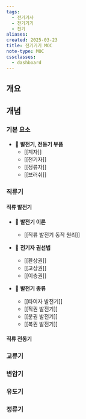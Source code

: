 ```yaml
---
tags:
  - 전기기사
  - 전기기기
  - 전기
aliases: 
created: 2025-03-23
title: 전기기기 MOC
note-type: MOC
cssclasses:
  - dashboard
---
```


## 개요

## 개념

### 기본 요소

- 📖 **발전기, 전동기 부품**
	- [[계자]]
	- [[전기자]]
	- [[정류자]]
	- [[브러쉬]]

### 직류기

#### 직류 발전기

- 📖 **발전기 이론**
	- [[직류 발전기 동작 원리]]

- 📖 **전기자 권선법**
	- [[환상권]]
	- [[고상권]]
	- [[이층권]]

- 📖 **발전기 종류**
	- [[타여자 발전기]]
	- [[직권 발전기]]
	- [[분권 발전기]]
	- [[복권 발전기]]

#### 직류 전동기

### 교류기

### 변압기

### 유도기

### 정류기